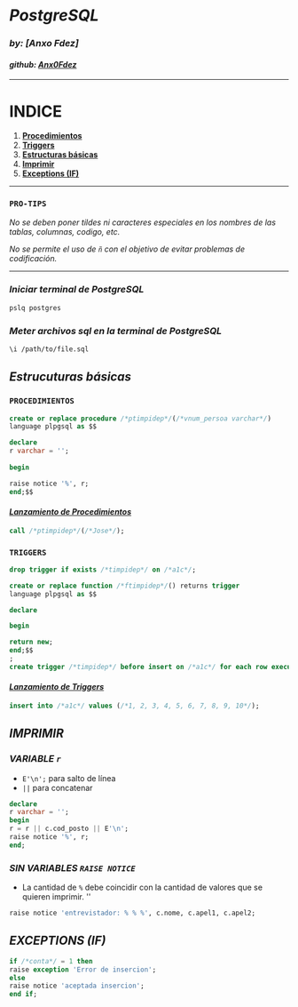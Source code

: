 # ***PostgreSQL***
### *by: [Anxo Fdez]*
#### *github: [Anx0Fdez](https://github.com/Anx0Fdez)*

---
# **INDICE**
1. [**Procedimientos**](#procedimientos)
2. [**Triggers**](#triggers)
3. [**Estructuras básicas**](#estrucuturas-básicas)
4. [**Imprimir**](#imprimir)
5. [**Exceptions (IF)**](#exceptions-if)
---
### `PRO-TIPS`
*No se deben poner tildes ni caracteres especiales en los nombres de las tablas, columnas, codigo, etc.*

*No se permite el uso de `ñ` con el objetivo de evitar problemas de codificación.*

---

### *Iniciar terminal de PostgreSQL*
```bash
pslq postgres
```

### *Meter archivos sql en la terminal de PostgreSQL*
```bash
\i /path/to/file.sql
```

## *Estrucuturas básicas*
### `PROCEDIMIENTOS`
```sql
create or replace procedure /*ptimpidep*/(/*vnum_persoa varchar*/)
language plpgsql as $$

declare
r varchar = '';
       
begin

raise notice '%', r;
end;$$
```
#### <u>*Lanzamiento de Procedimientos*</u>
```sql
call /*ptimpidep*/(/*Jose*/);
```

### `TRIGGERS`
```sql
drop trigger if exists /*timpidep*/ on /*a1c*/;

create or replace function /*ftimpidep*/() returns trigger 
language plpgsql as $$

declare

begin

return new;
end;$$
;
create trigger /*timpidep*/ before insert on /*a1c*/ for each row execute procedure /*ftimpidep*/()
```
#### <u>*Lanzamiento de Triggers*</u>
```sql
insert into /*a1c*/ values (/*1, 2, 3, 4, 5, 6, 7, 8, 9, 10*/);
```

## *IMPRIMIR* 
### *VARIABLE `r`*  
- `E'\n';` para salto de línea
- `||` para concatenar
```sql
declare
r varchar = '';
begin
r = r || c.cod_posto || E'\n';
raise notice '%', r;
end;
```
### *SIN VARIABLES `RAISE NOTICE`*
- La cantidad de `%` debe coincidir con la cantidad de valores que se quieren imprimir. ''
```sql
raise notice 'entrevistador: % % %', c.nome, c.apel1, c.apel2;
```

## *EXCEPTIONS (IF)*
```sql
if /*conta*/ = 1 then
raise exception 'Error de insercion';
else
raise notice 'aceptada insercion';
end if;
```


 








